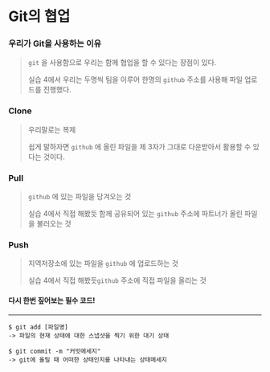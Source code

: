 # Git의 협업

### 우리가 Git을 사용하는 이유

> `git` 을 사용함으로 우리는 함께 협업을 할 수 있다는 장점이 있다.
>
> 실습 4에서 우리는 두명씩 팀을 이루어 한명의 `github` 주소를 사용해 파일 업로드를 진행했다.



### Clone

> 우리말로는 복제
>
> 쉽게 말하자면 `github` 에 올린 파일을 제 3자가 그대로 다운받아서 활용할 수 있다는 것이다.



### Pull

> `github` 에 있는 파일을 당겨오는 것
>
> 실습 4에서 직접 해봤듯 함께 공유되어 있는 `github` 주소에 파트너가 올린 파일을 불러오는 것



### Push

> 지역저장소에 있는 파일을 `github` 에 업로드하는 것
>
> 실습 4에서 직접 해봤듯`github` 주소에 직접 파일을 올리는 것





#### 다시 한번 짚어보는 필수 코드!

___



``` 
$ git add [파일명]
-> 파일의 현재 상태에 대한 스냅샷을 찍기 위한 대기 상태

$ git commit -m "커밋메세지"
-> git에 올릴 때 어떠한 상태인지를 나타내는 상태메세지
```

